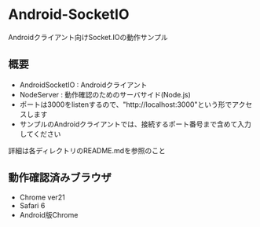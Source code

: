 Android-SocketIO
=============

Androidクライアント向けSocket.IOの動作サンプル

概要
-------

* AndroidSocketIO : Androidクライアント
* NodeServer : 動作確認のためのサーバサイド(Node.js)
* ポートは3000をlistenするので、"http://localhost:3000"という形でアクセスします
* サンプルのAndroidクライアントでは、接続するポート番号まで含めて入力してください

詳細は各ディレクトリのREADME.mdを参照のこと

動作確認済みブラウザ
-------

* Chrome ver21
* Safari 6
* Android版Chrome
